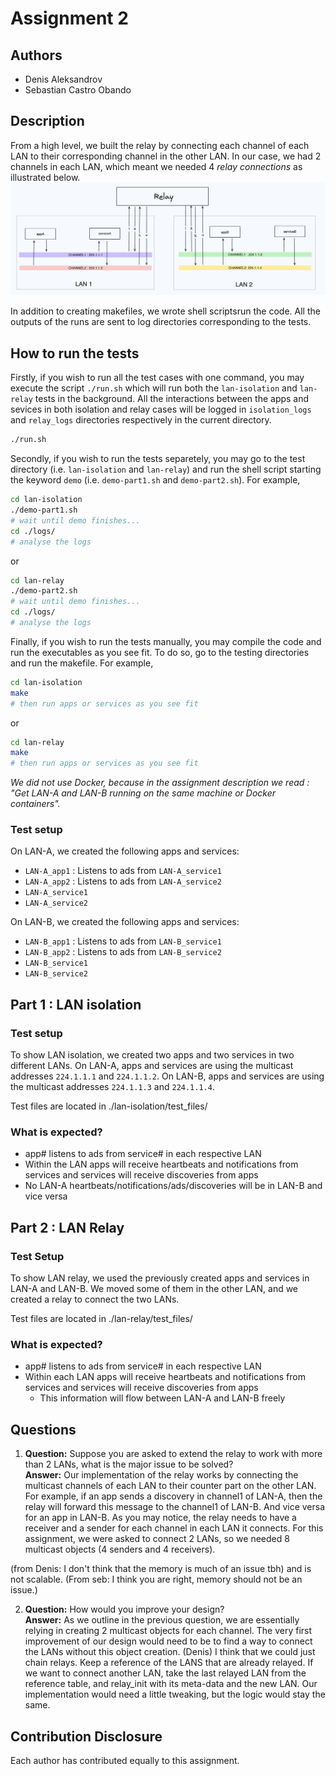 # Assignment 2

## Authors
- Denis Aleksandrov
- Sebastian Castro Obando

## Description

From a high level, we built the relay by connecting each channel of each LAN to their corresponding channel in the other LAN. In our case, we had 2 channels in each LAN, which meant we needed 4 *relay connections* as illustrated below.
![Relay scheme](./relay_scheme4.png)

In addition to creating makefiles, we wrote shell scriptsrun the code. All the outputs of the runs are sent to log directories corresponding to the tests. 

## How to run the tests
Firstly, if you wish to run all the test cases with one command, you may execute the script `./run.sh` which will run both the `lan-isolation` and `lan-relay` tests in the background. All the interactions between the apps and sevices in both isolation and relay cases will be logged in `isolation_logs` and `relay_logs` directories respectively in the current directory. 
```bash
./run.sh
```

Secondly, if you wish to run the tests separetely, you may go to the test directory (i.e. `lan-isolation` and `lan-relay`) and run the shell script starting the keyword `demo` (i.e. `demo-part1.sh` and `demo-part2.sh`). For example,

```bash
cd lan-isolation
./demo-part1.sh
# wait until demo finishes...
cd ./logs/
# analyse the logs
```
or 
```bash
cd lan-relay
./demo-part2.sh
# wait until demo finishes...
cd ./logs/
# analyse the logs
```

Finally, if you wish to run the tests manually, you may compile the code and run the executables as you see fit. To do so, go to the testing directories and run the makefile. For example,
```bash
cd lan-isolation
make
# then run apps or services as you see fit
```
or
```bash
cd lan-relay
make
# then run apps or services as you see fit
```

*We did not use Docker, because in the assignment description we read : "Get LAN-A and LAN-B running on the same machine or Docker containers".*

### Test setup
On LAN-A, we created the following apps and services:
- `LAN-A_app1` : Listens to ads from `LAN-A_service1`
- `LAN-A_app2` : Listens to ads from `LAN-A_service2`
- `LAN-A_service1`
- `LAN-A_service2`

On LAN-B, we created the following apps and services:
- `LAN-B_app1` : Listens to ads from `LAN-B_service1`
- `LAN-B_app2` : Listens to ads from `LAN-B_service2`
- `LAN-B_service1`
- `LAN-B_service2`

## Part 1 : LAN isolation
### Test setup
To show LAN isolation, we created two apps and two services in two different LANs. On LAN-A, apps and services are using the multicast addresses `224.1.1.1` and `224.1.1.2`. On LAN-B, apps and services are using the multicast addresses `224.1.1.3` and `224.1.1.4`. 

Test files are located in ./lan-isolation/test_files/

### What is expected?
- app# listens to ads from service# in each respective LAN
- Within the LAN apps will receive heartbeats and notifications from services and services will receive discoveries from apps
- No LAN-A heartbeats/notifications/ads/discoveries will be in LAN-B and vice versa

## Part 2 : LAN Relay
### Test Setup
To show LAN relay, we used the previously created apps and services in LAN-A and LAN-B. We moved some of them in the other LAN, and we created a relay to connect the two LANs.

Test files are located in ./lan-relay/test_files/

### What is expected? 
- app# listens to ads from service# in each respective LAN
- Within each LAN apps will receive heartbeats and notifications from services and services will receive discoveries from apps
    - This information will flow between LAN-A and LAN-B freely

## Questions 
1. **Question:** Suppose you are asked to extend the relay to work with more than 2 LANs, what is the major issue to be solved? <br> **Answer:** Our implementation of the relay works by connecting the multicast channels of each LAN to their counter part on the other LAN. For example, if an app sends a discovery in channel1 of LAN-A, then the relay will forward this message to the channel1 of LAN-B. And vice versa for an app in LAN-B. As you may notice, the relay needs to have a receiver and a sender for each channel in each LAN it connects. For this assignment, we were asked to connect 2 LANs, so we needed 8 multicast objects (4 senders and 4 receivers). 


(from Denis: I don't think that the memory is much of an issue tbh) and is not scalable. 
(From seb: I think you are right, memory should not be an issue.)


2. **Question:** How would you improve your design? <br> **Answer:** As we outline in the previous question, we are essentially relying in creating 2 multicast objects for each channel. The very first improvement of our design would need to be to find a way to connect the LANs without this object creation.
(Denis) I think that we could just chain relays. Keep a reference of the LANS that are already relayed. If we want to connect another LAN, take the last relayed LAN from the reference table, and relay_init with its meta-data and the new LAN. Our implementation would need a little tweaking, but the logic would stay the same.

## Contribution Disclosure
Each author has contributed equally to this assignment.
